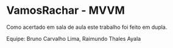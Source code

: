# VamosRachar - MVVM
 
Como acertado em sala de aula este trabalho foi feito em dupla.

Equipe:
Bruno Carvalho Lima,
Raimundo Thales Ayala
